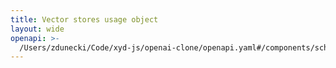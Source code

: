 ```yaml
---
title: Vector stores usage object
layout: wide
openapi: >-
  /Users/zdunecki/Code/xyd-js/openai-clone/openapi.yaml#/components/schemas/UsageVectorStoresResult
---
```


